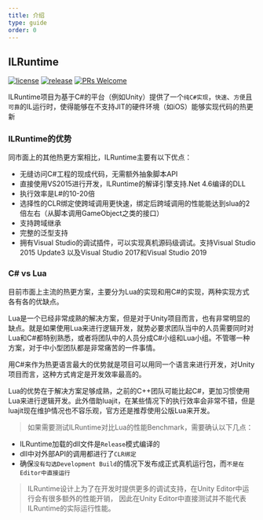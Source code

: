 ```yaml
---
title: 介绍
type: guide
order: 0
---
```


## ILRuntime

[![license](https://img.shields.io/badge/license-MIT-blue.svg)](https://github.com/Ourpalm/ILRuntime/blob/master/LICENSE.TXT) [![release](https://img.shields.io/badge/release-v1.6.0-blue.svg)](https://github.com/Ourpalm/ILRuntime/releases) [![PRs Welcome](https://img.shields.io/badge/PRs-welcome-blue.svg)](https://github.com/Ourpalm/ILRuntime/pulls)

ILRuntime项目为基于C#的平台（例如Unity）提供了一个`纯C#实现`，`快速`、`方便`且`可靠`的IL运行时，使得能够在不支持JIT的硬件环境（如iOS）能够实现代码的热更新

### ILRuntime的优势

同市面上的其他热更方案相比，ILRuntime主要有以下优点：

- 无缝访问C#工程的现成代码，无需额外抽象脚本API
- 直接使用VS2015进行开发，ILRuntime的解译引擎支持.Net 4.6编译的DLL
- 执行效率是L#的10-20倍
- 选择性的CLR绑定使跨域调用更快速，绑定后跨域调用的性能能达到slua的2倍左右（从脚本调用GameObject之类的接口）
- 支持跨域继承
- 完整的泛型支持
- 拥有Visual Studio的调试插件，可以实现真机源码级调试。支持Visual Studio 2015 Update3 以及Visual Studio 2017和Visual Studio 2019

### C# vs Lua

目前市面上主流的热更方案，主要分为Lua的实现和用C#的实现，两种实现方式各有各的优缺点。

Lua是一个已经非常成熟的解决方案，但是对于Unity项目而言，也有非常明显的缺点。就是如果使用Lua来进行逻辑开发，就势必要求团队当中的人员需要同时对Lua和C#都特别熟悉，或者将团队中的人员分成C#小组和Lua小组。不管哪一种方案，对于中小型团队都是非常痛苦的一件事情。

用C#来作为热更语言最大的优势就是项目可以用同一个语言来进行开发，对Unity项目而言，这种方式肯定是开发效率最高的。

Lua的优势在于解决方案足够成熟，之前的C++团队可能比起C#，更加习惯使用Lua来进行逻辑开发。此外借助luajit，在某些情况下的执行效率会非常不错，但是luajit现在维护情况也不容乐观，官方还是推荐使用公版Lua来开发。

>如果需要测试ILRuntime对比Lua的性能Benchmark，需要确认以下几点：
- ILRuntime加载的dll文件是`Release`模式编译的
- dll中对外部API的调用都进行了`CLR绑定`
- 确保`没有勾选Development Build`的情况下发布成正式真机运行包，而`不是在Editor中直接运行`

>ILRuntime设计上为了在开发时提供更多的调试支持，在Unity Editor中运行会有很多额外的性能开销，
因此在Unity Editor中直接测试并不能代表ILRuntime的实际运行性能。
